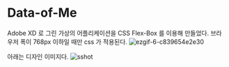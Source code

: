 # Data-of-Me
Adobe XD 로 그린 가상의 어플리케이션을 CSS Flex-Box 를 이용해 만들었다. 
브라우저 폭이 768px 이하일 때만 css 가 적용된다.
![ezgif-6-c839654e2e30](https://user-images.githubusercontent.com/87839931/138852231-7f091563-3e6a-4fdb-81aa-b699015481c3.gif)

아래는 디자인 이미지다.
![sshot](https://user-images.githubusercontent.com/87839931/138852504-7bdaf34b-1a3a-4fb1-8577-8f4eda3c7923.jpg)
